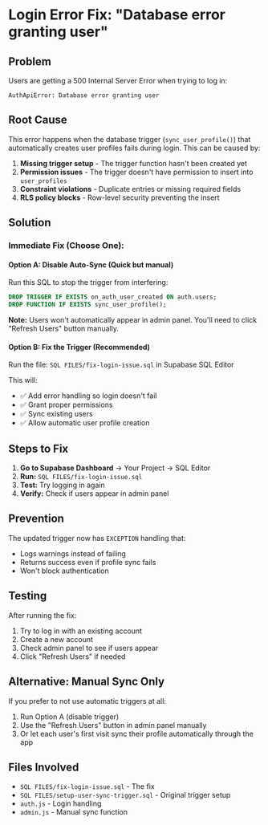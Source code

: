 # Login Error Fix: "Database error granting user"

## Problem
Users are getting a 500 Internal Server Error when trying to log in:
```
AuthApiError: Database error granting user
```

## Root Cause
This error happens when the database trigger (`sync_user_profile()`) that automatically creates user profiles fails during login. This can be caused by:

1. **Missing trigger setup** - The trigger function hasn't been created yet
2. **Permission issues** - The trigger doesn't have permission to insert into `user_profiles`
3. **Constraint violations** - Duplicate entries or missing required fields
4. **RLS policy blocks** - Row-level security preventing the insert

## Solution

### Immediate Fix (Choose One):

#### Option A: Disable Auto-Sync (Quick but manual)
Run this SQL to stop the trigger from interfering:
```sql
DROP TRIGGER IF EXISTS on_auth_user_created ON auth.users;
DROP FUNCTION IF EXISTS sync_user_profile();
```
**Note:** Users won't automatically appear in admin panel. You'll need to click "Refresh Users" button manually.

#### Option B: Fix the Trigger (Recommended)
Run the file: `SQL FILES/fix-login-issue.sql` in Supabase SQL Editor

This will:
- ✅ Add error handling so login doesn't fail
- ✅ Grant proper permissions
- ✅ Sync existing users
- ✅ Allow automatic user profile creation

## Steps to Fix

1. **Go to Supabase Dashboard** → Your Project → SQL Editor
2. **Run:** `SQL FILES/fix-login-issue.sql`
3. **Test:** Try logging in again
4. **Verify:** Check if users appear in admin panel

## Prevention

The updated trigger now has `EXCEPTION` handling that:
- Logs warnings instead of failing
- Returns success even if profile sync fails
- Won't block authentication

## Testing

After running the fix:
1. Try to log in with an existing account
2. Create a new account
3. Check admin panel to see if users appear
4. Click "Refresh Users" if needed

## Alternative: Manual Sync Only

If you prefer to not use automatic triggers at all:
1. Run Option A (disable trigger)
2. Use the "Refresh Users" button in admin panel manually
3. Or let each user's first visit sync their profile automatically through the app

## Files Involved
- `SQL FILES/fix-login-issue.sql` - The fix
- `SQL FILES/setup-user-sync-trigger.sql` - Original trigger setup
- `auth.js` - Login handling
- `admin.js` - Manual sync function

